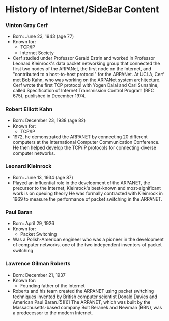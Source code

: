 # History of Internet/SideBar Content

### Vinton Gray Cerf
* Born: June 23, 1943 (age 77)
* Known for:
  * TCP/IP
  * Internet Society
* Cerf studied under Professor Gerald Estrin and worked in Professor Leonard Kleinrock's data packet networking group that connected the first two nodes of the ARPANet, the first node on the Internet, and "contributed to a host-to-host protocol" for the ARPANet. 
At UCLA, Cerf met Bob Kahn, who was working on the ARPANet system architecture. Cerf wrote the first TCP protocol with Yogen Dalal and Carl Sunshine, called Specification of Internet Transmission Control Program (RFC 675), published in December 1974. 

### Robert Elliott Kahn
* Born: December 23, 1938 (age 82)
* Known for:
  * TCP/IP
* 1972, he demonstrated the ARPANET by connecting 20 different computers at the International Computer Communication Conference. He then helped develop the TCP/IP protocols for connecting diverse computer networks.
 
### Leonard Kleinrock
* Born: June 13, 1934 (age 87)
* Played an influential role in the development of the ARPANET, the precursor to the Internet, Kleinrock's best-known and most-significant work is on queuing theory He was  formally contracted with Kleinrock in 1969 to measure the performance of packet switching in the ARPANET.

### Paul Baran
* Born: April 29, 1926
* Known for:
  * Packet Switching
* Was a Polish-American engineer who was a pioneer in the development of computer networks. one of the two independent inventors of packet switching

### Lawrence Gilman Roberts
* Born: December 21, 1937
* Known for:
  * Founding father of the Internet
* Roberts and his team created the ARPANET using packet switching techniques  invented by British computer scientist Donald Davies and American Paul Baran.[5][6] The ARPANET, which was built by the Massachusetts-based company Bolt Beranek and Newman (BBN), was a predecessor to the modern Internet.

